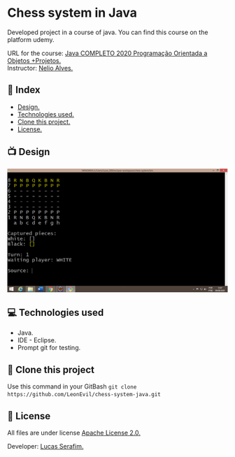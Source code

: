 # Chess system in Java
Developed project in a course of java.
You can find this course on the platform udemy.

URL for the course: [Java COMPLETO 2020 Programação Orientada a Objetos +Projetos.](https://www.udemy.com/course/java-curso-completo/)<br>
Instructor: [Nelio Alves.](https://www.udemy.com/course/java-curso-completo/#instructor-1)

## :pushpin: Index
- [Design.](#tv-design)
- [Technologies used.](#computer-technologies-used)
- [Clone this project.](#open_file_folder-clone-this-project)
- [License.](#key-license)

## :tv: Design
<p align="center">
  <img src="readme/img-chess-system.png"
</p>

## :computer: Technologies used
- Java.
- IDE - Eclipse.
- Prompt git for testing.

## :open_file_folder: Clone this project
Use this command in your GitBash `` git clone https://github.com/LeonEvil/chess-system-java.git ``

## :key: License
All files are under license [Apache License 2.0.](https://github.com/LeonEvil/chess-system-java/blob/master/LICENSE)

Developer: [Lucas Serafim.](https://github.com/LeonEvil/)
